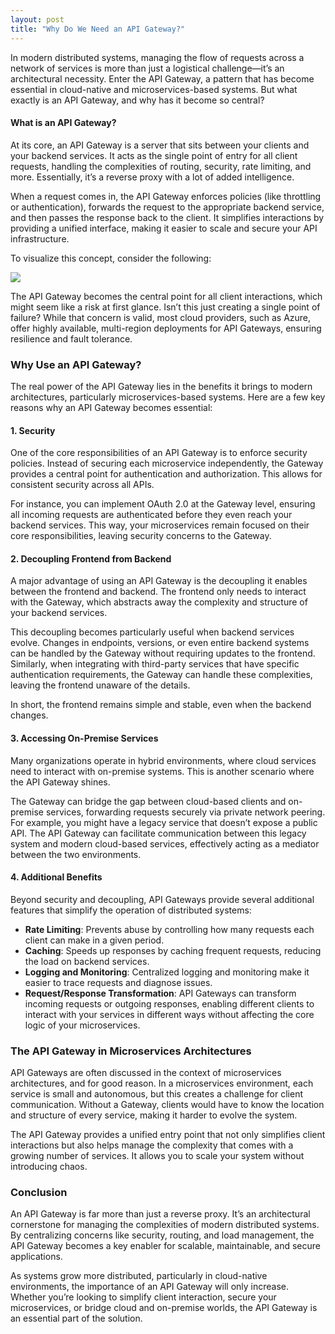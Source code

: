 ```yaml
---
layout: post
title: "Why Do We Need an API Gateway?"
---
```


In modern distributed systems, managing the flow of requests across a network of services is more than just a logistical challenge—it’s an architectural necessity. Enter the API Gateway, a pattern that has become essential in cloud-native and microservices-based systems. But what exactly is an API Gateway, and why has it become so central?

#### What is an API Gateway?

At its core, an API Gateway is a server that sits between your clients and your backend services. It acts as the single point of entry for all client requests, handling the complexities of routing, security, rate limiting, and more. Essentially, it’s a reverse proxy with a lot of added intelligence.

When a request comes in, the API Gateway enforces policies (like throttling or authentication), forwards the request to the appropriate backend service, and then passes the response back to the client. It simplifies interactions by providing a unified interface, making it easier to scale and secure your API infrastructure.

To visualize this concept, consider the following:

![](/charleshancoder.github.io/_images/api-gateway.drawio.svg)

The API Gateway becomes the central point for all client interactions, which might seem like a risk at first glance. Isn’t this just creating a single point of failure? While that concern is valid, most cloud providers, such as Azure, offer highly available, multi-region deployments for API Gateways, ensuring resilience and fault tolerance.

### Why Use an API Gateway?

The real power of the API Gateway lies in the benefits it brings to modern architectures, particularly microservices-based systems. Here are a few key reasons why an API Gateway becomes essential:

#### 1. **Security**

One of the core responsibilities of an API Gateway is to enforce security policies. Instead of securing each microservice independently, the Gateway provides a central point for authentication and authorization. This allows for consistent security across all APIs.

For instance, you can implement OAuth 2.0 at the Gateway level, ensuring all incoming requests are authenticated before they even reach your backend services. This way, your microservices remain focused on their core responsibilities, leaving security concerns to the Gateway.

#### 2. **Decoupling Frontend from Backend**

A major advantage of using an API Gateway is the decoupling it enables between the frontend and backend. The frontend only needs to interact with the Gateway, which abstracts away the complexity and structure of your backend services.

This decoupling becomes particularly useful when backend services evolve. Changes in endpoints, versions, or even entire backend systems can be handled by the Gateway without requiring updates to the frontend. Similarly, when integrating with third-party services that have specific authentication requirements, the Gateway can handle these complexities, leaving the frontend unaware of the details.

In short, the frontend remains simple and stable, even when the backend changes.

#### 3. **Accessing On-Premise Services**

Many organizations operate in hybrid environments, where cloud services need to interact with on-premise systems. This is another scenario where the API Gateway shines.

The Gateway can bridge the gap between cloud-based clients and on-premise services, forwarding requests securely via private network peering. For example, you might have a legacy service that doesn’t expose a public API. The API Gateway can facilitate communication between this legacy system and modern cloud-based services, effectively acting as a mediator between the two environments.

#### 4. **Additional Benefits**

Beyond security and decoupling, API Gateways provide several additional features that simplify the operation of distributed systems:

- **Rate Limiting**: Prevents abuse by controlling how many requests each client can make in a given period.
- **Caching**: Speeds up responses by caching frequent requests, reducing the load on backend services.
- **Logging and Monitoring**: Centralized logging and monitoring make it easier to trace requests and diagnose issues.
- **Request/Response Transformation**: API Gateways can transform incoming requests or outgoing responses, enabling different clients to interact with your services in different ways without affecting the core logic of your microservices.

### The API Gateway in Microservices Architectures

API Gateways are often discussed in the context of microservices architectures, and for good reason. In a microservices environment, each service is small and autonomous, but this creates a challenge for client communication. Without a Gateway, clients would have to know the location and structure of every service, making it harder to evolve the system.

The API Gateway provides a unified entry point that not only simplifies client interactions but also helps manage the complexity that comes with a growing number of services. It allows you to scale your system without introducing chaos.

### Conclusion

An API Gateway is far more than just a reverse proxy. It’s an architectural cornerstone for managing the complexities of modern distributed systems. By centralizing concerns like security, routing, and load management, the API Gateway becomes a key enabler for scalable, maintainable, and secure applications.

As systems grow more distributed, particularly in cloud-native environments, the importance of an API Gateway will only increase. Whether you’re looking to simplify client interaction, secure your microservices, or bridge cloud and on-premise worlds, the API Gateway is an essential part of the solution.